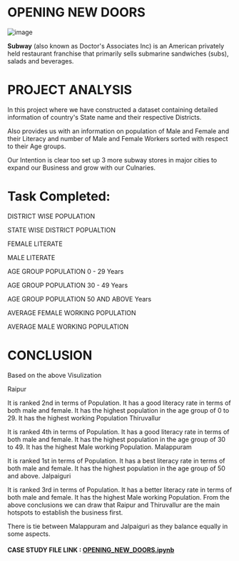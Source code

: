 # OPENING NEW DOORS

![image](https://user-images.githubusercontent.com/85668824/121772334-6a0f8d80-cb92-11eb-87b9-effd09d5780f.png)

**Subway** (also known as Doctor's Associates Inc) is an American privately held restaurant franchise that primarily sells submarine sandwiches (subs), salads and beverages.

# PROJECT ANALYSIS

In this project where we have constructed a dataset containing detailed information of country's State name and their respective Districts.

Also provides us with an information on population of Male and Female and their Literacy and number of Male and Female Workers sorted with respect to their Age groups.

Our Intention is clear too set up 3 more subway stores in major cities to expand our Business and grow with our Culnaries.

# Task Completed:

 DISTRICT WISE POPULATION
 
 STATE WISE DISTRICT POPUALTION
 
 FEMALE LITERATE
 
 MALE LITERATE
 
 AGE GROUP POPULATION 0 - 29 Years
 
 AGE GROUP POPULATION 30 - 49 Years
 
 AGE GROUP POPULATION 50 AND ABOVE Years
 
 AVERAGE FEMALE WORKING POPULATION
 
 AVERAGE MALE WORKING POPULATION

# CONCLUSION

Based on the above Visulization

Raipur

It is ranked 2nd in terms of Population.
It has a good literacy rate in terms of both male and female.
It has the highest population in the age group of 0 to 29.
It has the highest working Population
Thiruvallur

It is ranked 4th in terms of Population.
It has a good literacy rate in terms of both male and female.
It has the highest population in the age group of 30 to 49.
It has the highest Male working Population.
Malappuram

It is ranked 1st in terms of Population.
It has a best literacy rate in terms of both male and female.
It has the highest population in the age group of 50 and above.
Jalpaiguri

It is ranked 3rd in terms of Population.
It has a better literacy rate in terms of both male and female.
It has the highest Male working Population.
From the above conclusions we can draw that Raipur and Thiruvallur are the main hotspots to establish the business first.

There is tie between Malappuram and Jalpaiguri as they balance equally in some aspects.



<h4>CASE STUDY FILE LINK : <a href='https://github.com/Akshay672/OPENING_NEW_DOORS/blob/main/OPENING_NEW_DOORS.ipynb'>OPENING_NEW_DOORS.ipynb</a></h4>


